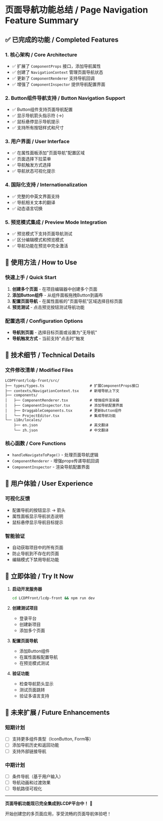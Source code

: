 # 页面导航功能总结 / Page Navigation Feature Summary

## ✅ 已完成的功能 / Completed Features

### 1. 核心架构 / Core Architecture
- ✅ 扩展了 `ComponentProps` 接口，添加导航属性
- ✅ 创建了 `NavigationContext` 管理页面导航状态  
- ✅ 更新了 `ComponentRenderer` 支持导航回调
- ✅ 增强了 `ComponentInspector` 提供导航配置界面

### 2. Button组件导航支持 / Button Navigation Support
- ✅ Button组件支持页面导航配置
- ✅ 显示导航箭头指示符 (→)
- ✅ 鼠标悬停显示导航提示
- ✅ 支持所有按钮样式和尺寸

### 3. 用户界面 / User Interface
- ✅ 在属性面板添加"页面导航"配置区域
- ✅ 页面选择下拉菜单
- ✅ 导航触发方式选择
- ✅ 导航状态可视化提示

### 4. 国际化支持 / Internationalization
- ✅ 完整的中英文界面支持
- ✅ 导航相关文本的翻译
- ✅ 动态语言切换

### 5. 预览模式集成 / Preview Mode Integration
- ✅ 预览模式下支持页面导航测试
- ✅ 区分编辑模式和预览模式
- ✅ 导航功能在预览中完全激活

## 🎯 使用方法 / How to Use

### 快速上手 / Quick Start
1. **创建多个页面** - 在项目编辑器中创建多个页面
2. **添加Button组件** - 从组件面板拖拽Button到画布
3. **配置页面导航** - 在属性面板的"页面导航"区域选择目标页面
4. **预览测试** - 点击预览按钮测试导航功能

### 配置选项 / Configuration Options
- **导航到页面** - 选择目标页面或设置为"无导航"
- **导航触发方式** - 当前支持"点击时"触发

## 🔧 技术细节 / Technical Details

### 文件修改清单 / Modified Files
```
LCDPFront/lcdp-front/src/
├── types/types.ts                     # 扩展ComponentProps接口
├── contexts/NavigationContext.tsx     # 新增导航上下文
├── components/
│   ├── ComponentRenderer.tsx          # 增强组件渲染器
│   ├── ComponentInspector.tsx         # 添加导航配置界面
│   ├── DraggableComponents.tsx        # 更新Button组件
│   └── ProjectEditor.tsx              # 集成导航功能
└── i18n/locales/
    ├── en.json                        # 英文翻译
    └── zh.json                        # 中文翻译
```

### 核心函数 / Core Functions
- `handleNavigateToPage()` - 处理页面导航逻辑
- `ComponentRenderer` - 增强props传递导航回调
- `ComponentInspector` - 渲染导航配置界面

## 🎨 用户体验 / User Experience

### 可视化反馈
- 配置导航的按钮显示 → 箭头
- 属性面板显示导航状态说明
- 鼠标悬停显示导航目标提示

### 智能验证
- 自动获取项目中的所有页面
- 防止导航到不存在的页面
- 编辑模式下禁用导航功能

## 🚀 立即体验 / Try It Now

1. **启动开发服务器**
   ```bash
   cd LCDPFront/lcdp-front && npm run dev
   ```

2. **创建测试项目**
   - 登录平台
   - 创建新项目
   - 添加多个页面

3. **配置页面导航**
   - 添加Button组件
   - 在属性面板配置导航
   - 在预览模式测试

4. **验证功能**
   - 检查导航箭头显示
   - 测试页面跳转
   - 验证多语言支持

## 🔄 未来扩展 / Future Enhancements

### 短期计划
- [ ] 支持更多组件类型（IconButton, Form等）
- [ ] 添加导航历史和返回功能
- [ ] 支持外部链接导航

### 中期计划  
- [ ] 条件导航（基于用户输入）
- [ ] 导航动画和过渡效果
- [ ] 导航路径可视化

---

**页面导航功能现已完全集成到LCDP平台中！** 🎉

开始创建您的多页面应用，享受流畅的页面导航体验吧！ 